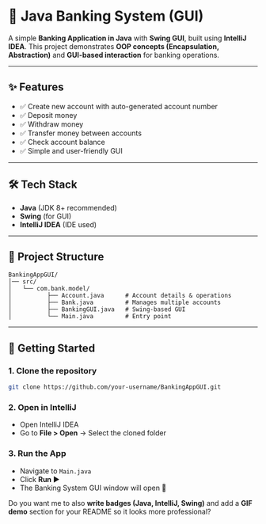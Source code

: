 
# 🏦 Java Banking System (GUI)

A simple **Banking Application in Java** with **Swing GUI**, built using **IntelliJ IDEA**.
This project demonstrates **OOP concepts (Encapsulation, Abstraction)** and **GUI-based interaction** for banking operations.

---

## ✨ Features

* ✅ Create new account with auto-generated account number
* ✅ Deposit money
* ✅ Withdraw money
* ✅ Transfer money between accounts
* ✅ Check account balance
* ✅ Simple and user-friendly GUI

---

## 🛠️ Tech Stack

* **Java** (JDK 8+ recommended)
* **Swing** (for GUI)
* **IntelliJ IDEA** (IDE used)

---

## 📂 Project Structure

```
BankingAppGUI/
│── src/
│   └── com.bank.model/
│          ├── Account.java      # Account details & operations
│          ├── Bank.java         # Manages multiple accounts
│          ├── BankingGUI.java   # Swing-based GUI
│          └── Main.java         # Entry point
```

---

## 🚀 Getting Started

### 1. Clone the repository

```bash
git clone https://github.com/your-username/BankingAppGUI.git
```

### 2. Open in IntelliJ

* Open IntelliJ IDEA
* Go to **File > Open** → Select the cloned folder

### 3. Run the App

* Navigate to `Main.java`
* Click **Run ▶**
* The Banking System GUI window will open 🎉





Do you want me to also **write badges (Java, IntelliJ, Swing)** and add a **GIF demo** section for your README so it looks more professional?
